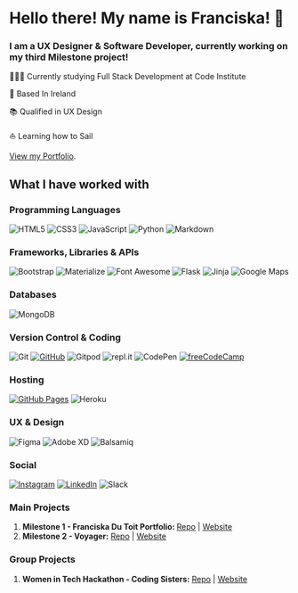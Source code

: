 # Hello there! My name is Franciska! 👋
### I am a UX Designer & Software Developer, currently working on my third Milestone project!

👩🏼‍💻 Currently studying Full Stack Development at Code Institute

📍 Based In Ireland

📚 Qualified in UX Design

⛵️ Learning how to Sail 

[View my Portfolio](https://franciskadutoit.com/).

## What I have worked with

### Programming Languages 
![HTML5](https://img.shields.io/badge/HTML5%20-%23E34F26.svg?&style=for-the-badge&logo=HTML5&logoColor=FFFFFF)
![CSS3](https://img.shields.io/badge/CSS3%20-%231572B6.svg?&style=for-the-badge&logo=CSS3&logoColor=FFFFFF)
![JavaScript](https://img.shields.io/badge/JavaScript%20-%23323330.svg?&style=for-the-badge&logo=JavaScript&logoColor=F7DF1E)
![Python](https://img.shields.io/badge/Python%20-%23004D7A.svg?&style=for-the-badge&logo=python&logoColor=ffdf76)
![Markdown](https://img.shields.io/badge/Markdown%20-%23000000.svg?&style=for-the-badge&logo=Markdown&logoColor=FFFFFF)

### Frameworks, Libraries & APIs 
![Bootstrap](https://img.shields.io/badge/Bootstrap%20-%23563D7C.svg?&style=for-the-badge&logo=Bootstrap&logoColor=FFFFFF)
![Materialize](https://img.shields.io/badge/Materialize%20-%23EE6E73.svg?&style=for-the-badge&logo=Materialize&logoColor=FFFFFF)
![Font Awesome](https://img.shields.io/badge/Font%20Awesome%20-%23339AF0.svg?&style=for-the-badge&logo=Font%20Awesome&logoColor=FFFFFF)
![Flask](https://img.shields.io/badge/Flask%20-%23000000.svg?&style=for-the-badge&logo=Flask&logoColor=FFFFFF)
![Jinja](https://img.shields.io/badge/Jinja%20-%23000000.svg?&style=for-the-badge&logo=Jinja&logoColor=B41717)
![Google Maps](https://img.shields.io/badge/Google%20Maps%20-%234285F4.svg?&style=for-the-badge&logo=Google%20Maps&logoColor=FFFFFF)

### Databases 
![MongoDB](https://img.shields.io/badge/MongoDB%20-%233F2E1E.svg?&style=for-the-badge&logo=MongoDB&logoColor=47A248)

### Version Control & Coding
![Git](https://img.shields.io/badge/Git%20-%23302F2F.svg?&style=for-the-badge&logo=Git&logoColor=F05032)
[![GitHub](https://img.shields.io/badge/GitHub%20-%23181717.svg?&style=for-the-badge&logo=GitHub&logoColor=FFFFFF)](https://github.com/Franciskadtt)
![Gitpod](https://img.shields.io/badge/Gitpod%20-%231D1D1D.svg?&style=for-the-badge&logo=Gitpod&logoColor=1AA6E4)
![repl.it](https://img.shields.io/badge/repl.it%20-%23101B30.svg?&style=for-the-badge&logo=repl.it&logoColor=93969C)
![CodePen](https://img.shields.io/badge/CodePen%20-%23000000.svg?&style=for-the-badge&logo=CodePen&logoColor=FFFFFF)
[![freeCodeCamp](https://img.shields.io/badge/freeCodeCamp%20-%2300471b.svg?&style=for-the-badge&logo=freeCodeCamp&logoColor=F1BE32)](https://www.freecodecamp.org/franciskadtt)

### Hosting 
[![GitHub Pages](https://img.shields.io/badge/GitHub%20Pages%20-%23181717.svg?&style=for-the-badge&logo=GitHub&logoColor=FFFFFF)](https://github.com/Franciskadtt)
![Heroku](https://img.shields.io/badge/Heroku%20-%23430098.svg?&style=for-the-badge&logo=Heroku&logoColor=FFFFFF)

### UX & Design
![Figma](https://img.shields.io/badge/Figma%20-%23EE6E73.svg?&style=for-the-badge&logo=Figma&logoColor=FFFFFF)
![Adobe XD](https://img.shields.io/badge/Adobe%20XD%20-%23450135.svg?&style=for-the-badge&logo=Adobe%20XD&logoColor=F75EEE)
![Balsamiq](https://img.shields.io/badge/Balsamiq%20-%23A60000.svg?&style=for-the-badge&logo=Balsamiq&logoColor=FFFFFF)

### Social
[![Instagram](https://img.shields.io/badge/Instagram%20-%23EE6E73.svg?&style=for-the-badge&logo=Instagram&logoColor=FFFFFF)](https://www.instagram.com/designed.byfranciska/)
[![LinkedIn](https://img.shields.io/badge/LinkedIn%20-%230A66C2.svg?&style=for-the-badge&logo=LinkedIn&logoColor=FFFFFF)](https://www.linkedin.com/in/franciskadutoit)
![Slack](https://img.shields.io/badge/Slack%20-%234A154B.svg?&style=for-the-badge&logo=Slack&logoColor=FFFFFF)

### Main Projects
1. <strong>Milestone 1 - Franciska Du Toit Portfolio: </strong><a href="https://github.com/Franciskadtt/franciskadutoit" alt="Franciska Du Toit Portfolio Repo" target="_blank" rel="noopener noreferrer">Repo</a> | <a href="https://franciskadtt.github.io/franciskadutoit/" alt="Franciska Du Toit Portfolio website" target="_blank">Website</a>
2. <strong>Milestone 2 - Voyager:</strong> </strong><a href="https://github.com/Franciskadtt/voyager" alt="Voyager Project Repo" target="_blank" rel="noopener noreferrer">Repo</a> | <a href="https://franciskadtt.github.io/voyager/" alt="Voyager project website" target="_blank" rel="noopener noreferrer">Website</a>

### Group Projects
1. <strong>Women in Tech Hackathon - Coding Sisters:</strong> </strong><a href="https://github.com/Franciskadtt/women-in-tech-hackathon" alt="Coding Sisters Repo" target="_blank" rel="noopener noreferrer">Repo</a> | <a href="https://franciskadtt.github.io/women-in-tech-hackathon/" alt="Coding Sisters project website" target="_blank" rel="noopener noreferrer">Website</a>
